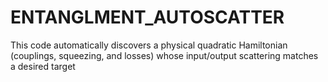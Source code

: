 # ENTANGLMENT_AUTOSCATTER
This code automatically discovers a physical quadratic Hamiltonian (couplings, squeezing, and losses) whose input/output scattering matches a desired target
